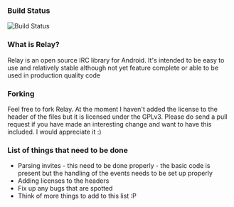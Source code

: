 ### Build Status
![Build Status](https://travis-ci.org/tilal6991/Relay.svg?branch=develop)

### What is Relay?
Relay is an open source IRC library for Android. It's intended to be easy to use and relatively stable although not yet feature complete or able to be used in production quality code

### Forking
Feel free to fork Relay. At the moment I haven't added the license to the header of the files but it is licensed under the GPLv3. Please do send a pull request if you have made an interesting change and want to have this included. I would appreciate it :)

### List of things that need to be done
* Parsing invites - this need to be done properly - the basic code is present but the handling of the events needs to be set up properly
* Adding licenses to the headers
* Fix up any bugs that are spotted
* Think of more things to add to this list :P
